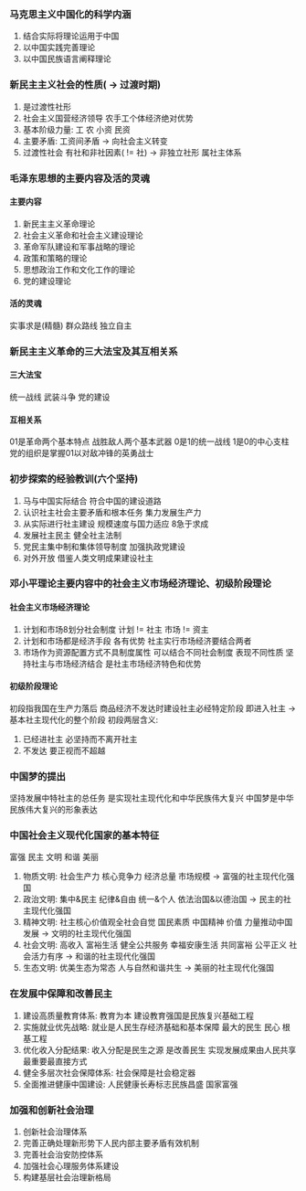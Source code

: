 ### 马克思主义中国化的科学内涵
1. 结合实际将理论运用于中国
2. 以中国实践完善理论
3. 以中国民族语言阐释理论

### 新民主主义社会的性质( -> 过渡时期)
1. 是过渡性社形
2. 社会主义国营经济领导 农手工个体经济绝对优势
3. 基本阶级力量: 工 农 小资 民资
4. 主要矛盾: 工资间矛盾 -> 向社会主义转变
5. 过渡性社会 有社和非社因素( != 社) -> 非独立社形 属社主体系

### 毛泽东思想的主要内容及活的灵魂
#### 主要内容 
1. 新民主主义革命理论
2. 社会主义革命和社会主义建设理论
3. 革命军队建设和军事战略的理论
4. 政策和策略的理论
5. 思想政治工作和文化工作的理论
6. 党的建设理论
#### 活的灵魂
实事求是(精髓) 群众路线 独立自主

### 新民主主义革命的三大法宝及其互相关系
#### 三大法宝
统一战线 武装斗争 党的建设
#### 互相关系
01是革命两个基本特点 战胜敌人两个基本武器
0是1的统一战线 1是0的中心支柱
党的组织是掌握01以对敌冲锋的英勇战士

### 初步探索的经验教训(六个坚持)
1. 马与中国实际结合 符合中国的建设道路
2. 认识社主社会主要矛盾和根本任务 集力发展生产力
3. 从实际进行社主建设 规模速度与国力适应 8急于求成
4. 发展社主民主 健全社主法制
5. 党民主集中制和集体领导制度 加强执政党建设
6. 对外开放 借鉴人类文明成果建设社主

### 邓小平理论主要内容中的社会主义市场经济理论、初级阶段理论
#### 社会主义市场经济理论
1. 计划和市场8划分社会制度 计划 != 社主 市场 != 资主
2. 计划和市场都是经济手段 各有优势 社主实行市场经济要结合两者
3. 市场作为资源配置方式不具制度属性 可以结合不同社会制度 表现不同性质
坚持社主与市场经济结合 是社主市场经济特色和优势
#### 初级阶段理论
初段指我国在生产力落后 商品经济不发达时建设社主必经特定阶段
即进入社主 -> 基本社主现代化的整个阶段
初段两层含义:
1. 已经进社主 必坚持而不离开社主
2. 不发达 要正视而不超越

### 中国梦的提出
坚持发展中特社主的总任务 是实现社主现代化和中华民族伟大复兴
中国梦是中华民族伟大复兴的形象表达

### 中国社会主义现代化国家的基本特征
富强 民主 文明 和谐 美丽
1. 物质文明: 社会生产力 核心竞争力 经济总量 市场规模 -> 富强的社主现代化强国
2. 政治文明: 集中&民主 纪律&自由 统一&个人 依法治国&以德治国 -> 民主的社主现代化强国
3. 精神文明: 社主核心价值观全社会自觉 国民素质 中国精神 价值 力量推动中国发展 -> 文明的社主现代化强国
4. 社会文明: 高收入 富裕生活 健全公共服务 幸福安康生活 共同富裕 公平正义 社会活力有序 -> 和谐的社主现代化强国
5. 生态文明: 优美生态为常态 人与自然和谐共生 -> 美丽的社主现代化强国

### 在发展中保障和改善民主
1. 建设高质量教育体系: 教育为本 建设教育强国是民族复兴基础工程
2. 实施就业优先战略: 就业是人民生存经济基础和基本保障 最大的民生 民心 根基工程
3. 优化收入分配结果: 收入分配是民生之源 是改善民生 实现发展成果由人民共享最重要最直接方式
4. 健全多层次社会保障体系: 社会保障是社会稳定器
5. 全面推进健康中国建设: 人民健康长寿标志民族昌盛 国家富强

### 加强和创新社会治理
1. 创新社会治理体系
2. 完善正确处理新形势下人民内部主要矛盾有效机制
3. 完善社会治安防控体系
4. 加强社会心理服务体系建设
5. 构建基层社会治理新格局
